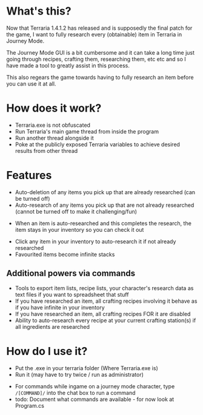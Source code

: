 # What's this?

Now that Terraria 1.4.1.2 has released and is supposedly the final patch for the game, I want to fully research every (obtainable) item in Terraria in Journey Mode.

The Journey Mode GUI is a bit cumbersome and it can take a long time just going through recipes, crafting them, researching them, etc etc and so I have made a tool to greatly assist in this process.

This also regears the game towards having to fully research an item before you can use it at all.

# How does it work?
- Terraria.exe is not obfuscated
- Run Terraria's main game thread from inside the program
- Run another thread alongside it
- Poke at the publicly exposed Terraria variables to achieve desired results from other thread

# Features
- Auto-deletion of any items you pick up that are already researched (can be turned off)
- Auto-research of any items you pick up that are not already researched (cannot be turned off to make it challenging/fun)
* When an item is auto-researched and this completes the research, the item stays in your inventory so you can check it out
- Click any item in your inventory to auto-research it if not already researched
- Favourited items become infinite stacks
## Additional powers via commands
- Tools to export item lists, recipe lists, your character's research data as text files if you want to spreadsheet that stuff
- If you have researched an item, all crafting recipes involving it behave as if you have infinite in your inventory
- If you have researched an item, all crafting recipes FOR it are disabled
- Ability to auto-research every recipe at your current crafting station(s) if all ingredients are researched

# How do I use it?
- Put the .exe in your terraria folder (Where Terraria.exe is)
- Run it (may have to try twice / run as administrator)

* For commands while ingame on a journey mode character, type `/[COMMAND]/` into the chat box to run a command
* todo: Document what commands are available - for now look at Program.cs
